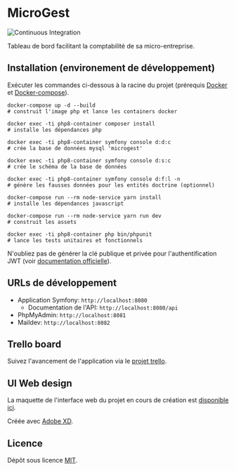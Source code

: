# MicroGest
![Continuous Integration](https://github.com/Warziik/microgest/workflows/Continuous%20Integration/badge.svg?branch=master)

Tableau de bord facilitant la comptabilité de sa micro-entreprise.

## Installation (environement de développement)
Exécuter les commandes ci-dessous à la racine du projet (prérequis [Docker](https://www.docker.com/) et [Docker-compose](https://docs.docker.com/compose/install/)).
```
docker-compose up -d --build
# construit l'image php et lance les containers docker

docker exec -ti php8-container composer install
# installe les dépendances php

docker exec -ti php8-container symfony console d:d:c
# crée la base de données mysql 'microgest'

docker exec -ti php8-container symfony console d:s:c
# crée le schéma de la base de données

docker exec -ti php8-container symfony console d:f:l -n
# génère les fausses données pour les entités doctrine (optionnel)

docker-compose run --rm node-service yarn install
# installe les dépendances javascript

docker-compose run --rm node-service yarn run dev
# construit les assets

docker exec -ti php8-container php bin/phpunit
# lance les tests unitaires et fonctionnels
```
N'oubliez pas de générer la clé publique et privée pour l'authentification JWT (voir [documentation officielle](https://github.com/lexik/LexikJWTAuthenticationBundle/blob/master/Resources/doc/index.md)).

## URLs de développement
* Application Symfony: `http://localhost:8080`
    * Documentation de l'API: `http://localhost:8080/api`
* PhpMyAdmin: `http://localhost:8081`
* Maildev: `http://localhost:8082`

## Trello board
Suivez l'avancement de l'application via le [projet trello](https://trello.com/b/EHAWSKCo).

## UI Web design
La maquette de l'interface web du projet en cours de création est [disponible ici](https://xd.adobe.com/view/2ec8201a-51b3-43f7-97d2-a955c6f965d2-7b9b/?fullscreen).

Créée avec [Adobe XD](https://www.adobe.com/fr/products/xd.html).

## Licence
Dépôt sous licence [MIT](https://choosealicense.com/licenses/mit/).